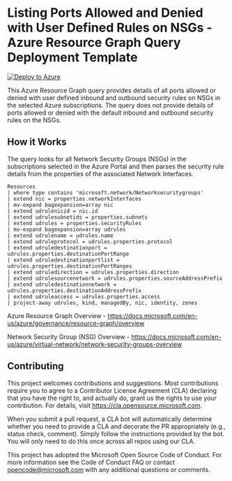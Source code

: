 # Listing Ports Allowed and Denied with User Defined Rules on NSGs - Azure Resource Graph Query Deployment Template
[![Deploy to Azure](https://aka.ms/deploytoazurebutton)](https://portal.azure.com/#create/Microsoft.Template/uri/https%3A%2F%2Fraw.githubusercontent.com%2FAzure%2FAzure-Network-Security%2Fmaster%2FCross%2520Product%2FNetSec%2520Queries%2FListing%2520Ports%2520Allowed%2520and%2520Denied%2520on%2520NSGs%2FPortsonNSGsQueryDeploy.json)

This Azure Resource Graph query provides details of all ports allowed or denied with user defined inbound and outbound security rules on NSGs in the selected Azure subscriptions. The query does not provide details of ports allowed or denied with the default inbound and outbound security rules on the NSGs.

## How it Works
The query looks for all Network Security Groups (NSGs) in the subscriptions selected in the Azure Portal and then parses the security rule details from the properties of the associated Network Interfaces. 

```
Resources
| where type contains 'microsoft.network/Networksecuritygroups'
| extend nic = properties.networkInterfaces
| mv-expand bagexpansion=array nic
| extend udrulenicid = nic.id
| extend udrulesubnetids = properties.subnets
| extend udrules = properties.securityRules
| mv-expand bagexpansion=array udrules
| extend udrulename = udrules.name
| extend udruleprotocol = udrules.properties.protocol
| extend udruledestinationport = udrules.properties.destinationPortRange
| extend udruledestinationportlist = udrules.properties.destinationPortRanges
| extend udruledirection = udrules.properties.direction
| extend udrulesourcenetwork = udrules.properties.sourceAddressPrefix
| extend udruledestinationnetwork = udrules.properties.destinationAddressPrefix
| extend udruleaccess = udrules.properties.access
| project-away udrules, kind, managedBy, nic, identity, zones
```

Azure Resource Graph Overview - https://docs.microsoft.com/en-us/azure/governance/resource-graph/overview

Network Security Group (NSG) Overview - https://docs.microsoft.com/en-us/azure/virtual-network/network-security-groups-overview 

## Contributing
This project welcomes contributions and suggestions. Most contributions require you to agree to a Contributor License Agreement (CLA) declaring that you have the right to, and actually do, grant us the rights to use your contribution. For details, visit https://cla.opensource.microsoft.com.

When you submit a pull request, a CLA bot will automatically determine whether you need to provide a CLA and decorate the PR appropriately (e.g., status check, comment). Simply follow the instructions provided by the bot. You will only need to do this once across all repos using our CLA.

This project has adopted the Microsoft Open Source Code of Conduct. For more information see the Code of Conduct FAQ or contact opencode@microsoft.com with any additional questions or comments.
